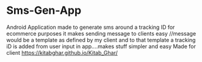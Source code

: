 # Sms-Gen-App
Android Application made to generate sms around a tracking ID for ecommerce purposes
it makes sending message to clients easy //message would be a template as defined by my client and to that template a tracking iD is added from user input in app....makes stuff simpler and easy
Made for client https://kitabghar.github.io/Kitab_Ghar/
